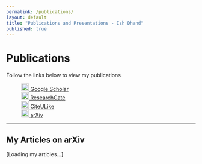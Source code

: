 ```yaml
---
permalink: /publications/
layout: default
title: "Publications and Presentations - Ish Dhand"
published: true
---
```



# Publications

Follow the links below to view my publications
<p style="margin-left: 40px">
<a href="https://scholar.google.co.in/citations?user=0mvHAe4AAAAJ" title="Ish Dhand at Google Scholar"><img src="{{site.baseurl}}/_pages/68747470733a2f2f662e636c6f75642e6769746875622e636f6d2f6173736574732f363137323339332f313733363131352f64623631306336342d363335662d313165332d393936342d6232656262323937356632302e706e67.png" alt="Ish Dhand at Google Scholar" style="width:20px;height:20px;"> Google Scholar</a><br>
<a href="https://www.researchgate.net/profile/Ish_Dhand" title="Ish Dhand at ResearchGate">
<img src="{{site.baseurl}}/_pages/3c0858ae-b546-11e4-852c-6c747bbdc3f3.png" alt="Ish Dhand at ResearchGate" style="width:20px;height:20px;"> 
ResearchGate </a><br>
<a href="http://www.citeulike.org/user/ishdhand/author/Dhand:I" title="Ish Dhand at CiteULike"><img src="{{site.baseurl}}/_pages/citeulike-icon.png" alt="Ish Dhand at CiteULike" style="width:20px;height:20px;"> CiteULike </a><br>
<a href="http://arxiv.org/a/dhand_i_1.html" title="Ish Dhand at ArXiv"><img src="{{site.baseurl}}/_pages/icon_arxiv.png" alt="Ish Dhand at arXiv" style="width:20px;height:20px;"> arXiv </a><br>
</p>

----

## My Articles on arXiv

<script type="text/javascript">
<!--
var arxiv_authorid="http://arxiv.org/a/dhand_i_1";
var arxiv_format="arxiv";
var arxiv_max_entries=0;
var arxiv_includeDOI=1;
var arxiv_includeSubjects=1;
//--></script>
<script type="text/javascript" src="http://arxiv.org/js/myarticles.js"></script>
<div id="arxivfeed">[Loading my articles...]</div>
